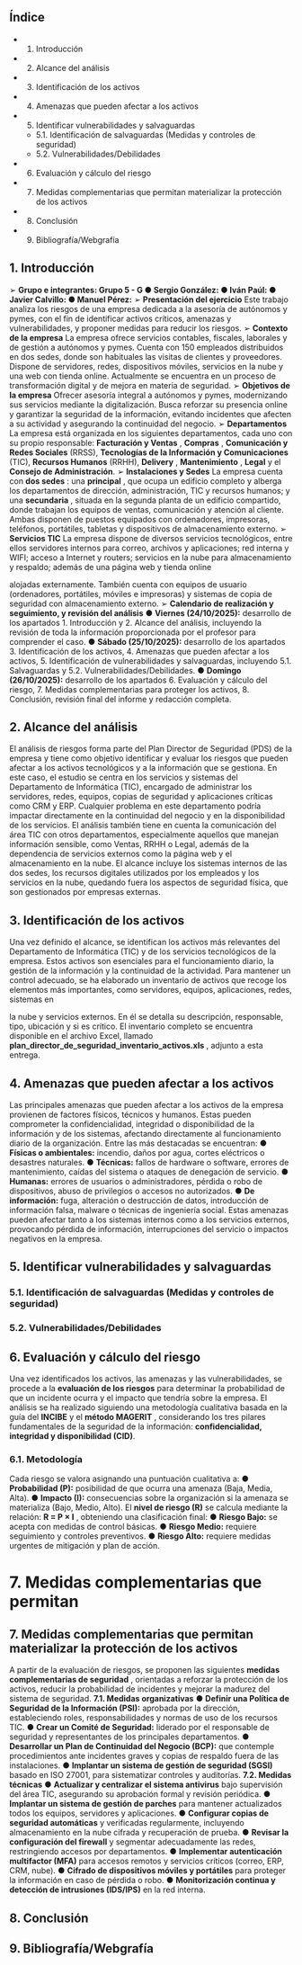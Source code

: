 
## Índice

- 1. Introducción
- 2. Alcance del análisis
- 3. Identificación de los activos
- 4. Amenazas que pueden afectar a los activos
- 5. Identificar vulnerabilidades y salvaguardas
   - 5.1. Identificación de salvaguardas (Medidas y controles de seguridad)
   - 5.2. Vulnerabilidades/Debilidades
- 6. Evaluación y cálculo del riesgo
- 7. Medidas complementarias que permitan materializar la protección de los activos
- 8. Conclusión
- 9. Bibliografía/Webgrafía


## 1. Introducción

➢ **Grupo e integrantes:
Grupo 5 - G
● Sergio González:
● Iván Paúl:
● Javier Calvillo:
● Manuel Pérez:**
➢ **Presentación del ejercicio**
Este trabajo analiza los riesgos de una empresa dedicada a la asesoría de autónomos y
pymes, con el fin de identificar activos críticos, amenazas y vulnerabilidades, y proponer
medidas para reducir los riesgos.
➢ **Contexto de la empresa**
La empresa ofrece servicios contables, fiscales, laborales y de gestión a autónomos y
pymes. Cuenta con 150 empleados distribuidos en dos sedes, donde son habituales las
visitas de clientes y proveedores. Dispone de servidores, redes, dispositivos móviles,
servicios en la nube y una web con tienda online. Actualmente se encuentra en un proceso
de transformación digital y de mejora en materia de seguridad.
➢ **Objetivos de la empresa**
Ofrecer asesoría integral a autónomos y pymes, modernizando sus servicios mediante la
digitalización. Busca reforzar su presencia online y garantizar la seguridad de la
información, evitando incidentes que afecten a su actividad y asegurando la continuidad del
negocio.
➢ **Departamentos**
La empresa está organizada en los siguientes departamentos, cada uno con su propio
responsable: **Facturación y Ventas** , **Compras** , **Comunicación y Redes Sociales** (RRSS),
**Tecnologías de la Información y Comunicaciones** (TIC), **Recursos Humanos** (RRHH),
**Delivery** , **Mantenimiento** , **Legal** y el **Consejo de Administración**.
➢ **Instalaciones y Sedes**
La empresa cuenta con **dos sedes** : una **principal** , que ocupa un edificio completo y alberga
los departamentos de dirección, administración, TIC y recursos humanos; y una
**secundaria** , situada en la segunda planta de un edificio compartido, donde trabajan los
equipos de ventas, comunicación y atención al cliente. Ambas disponen de puestos
equipados con ordenadores, impresoras, teléfonos, portátiles, tabletas y dispositivos de
almacenamiento externo.
➢ **Servicios TIC**
La empresa dispone de diversos servicios tecnológicos, entre ellos servidores internos para
correo, archivos y aplicaciones; red interna y WIFI; acceso a Internet y routers; servicios en
la nube para almacenamiento y respaldo; además de una página web y tienda online


alojadas externamente. También cuenta con equipos de usuario (ordenadores, portátiles,
móviles e impresoras) y sistemas de copia de seguridad con almacenamiento externo.
➢ **Calendario de realización y seguimiento, y revisión del análisis**
● **Viernes (24/10/2025):** desarrollo de los apartados 1. Introducción y 2. Alcance
del análisis, incluyendo la revisión de toda la información proporcionada por el
profesor para comprender el caso.
● **Sábado (25/10/2025):** desarrollo de los apartados 3. Identificación de los
activos, 4. Amenazas que pueden afectar a los activos, 5. Identificación de
vulnerabilidades y salvaguardas, incluyendo 5.1. Salvaguardas y 5.2.
Vulnerabilidades/Debilidades.
● **Domingo (26/10/2025):** desarrollo de los apartados 6. Evaluación y cálculo del
riesgo, 7. Medidas complementarias para proteger los activos, 8. Conclusión,
revisión final del informe y redacción completa.

## 2. Alcance del análisis

El análisis de riesgos forma parte del Plan Director de Seguridad (PDS) de la empresa y
tiene como objetivo identificar y evaluar los riesgos que pueden afectar a los activos
tecnológicos y a la información que se gestiona.
En este caso, el estudio se centra en los servicios y sistemas del Departamento de
Informática (TIC), encargado de administrar los servidores, redes, equipos, copias de
seguridad y aplicaciones críticas como CRM y ERP. Cualquier problema en este
departamento podría impactar directamente en la continuidad del negocio y en la
disponibilidad de los servicios.
El análisis también tiene en cuenta la comunicación del área TIC con otros departamentos,
especialmente aquellos que manejan información sensible, como Ventas, RRHH o Legal,
además de la dependencia de servicios externos como la página web y el almacenamiento
en la nube.
El alcance incluye los sistemas internos de las dos sedes, los recursos digitales utilizados
por los empleados y los servicios en la nube, quedando fuera los aspectos de seguridad
física, que son gestionados por empresas externas.

## 3. Identificación de los activos

Una vez definido el alcance, se identifican los activos más relevantes del Departamento de
Informática (TIC) y de los servicios tecnológicos de la empresa. Estos activos son
esenciales para el funcionamiento diario, la gestión de la información y la continuidad de la
actividad.
Para mantener un control adecuado, se ha elaborado un inventario de activos que recoge
los elementos más importantes, como servidores, equipos, aplicaciones, redes, sistemas en


la nube y servicios externos. En él se detalla su descripción, responsable, tipo, ubicación y
si es crítico.
El inventario completo se encuentra disponible en el archivo Excel, llamado
**plan_director_de_seguridad_inventario_activos.xls** , adjunto a esta entrega.

## 4. Amenazas que pueden afectar a los activos

Las principales amenazas que pueden afectar a los activos de la empresa provienen de
factores físicos, técnicos y humanos. Estas pueden comprometer la confidencialidad,
integridad o disponibilidad de la información y de los sistemas, afectando directamente al
funcionamiento diario de la organización.
Entre las más destacadas se encuentran:
● **Físicas o ambientales:** incendio, daños por agua, cortes eléctricos o desastres
naturales.
● **Técnicas:** fallos de hardware o software, errores de mantenimiento, caídas del
sistema o ataques de denegación de servicio.
● **Humanas:** errores de usuarios o administradores, pérdida o robo de dispositivos,
abuso de privilegios o accesos no autorizados.
● **De información:** fuga, alteración o destrucción de datos, introducción de
información falsa, malware o técnicas de ingeniería social.
Estas amenazas pueden afectar tanto a los sistemas internos como a los servicios externos,
provocando pérdida de información, interrupciones del servicio o impactos negativos en la
empresa.

## 5. Identificar vulnerabilidades y salvaguardas

### 5.1. Identificación de salvaguardas (Medidas y controles de seguridad)

### 5.2. Vulnerabilidades/Debilidades


## 6. Evaluación y cálculo del riesgo

Una vez identificados los activos, las amenazas y las vulnerabilidades, se procede a la
**evaluación de los riesgos** para determinar la probabilidad de que un incidente ocurra y el
impacto que tendría sobre la empresa.
El análisis se ha realizado siguiendo una metodología cualitativa basada en la guía del
**INCIBE** y el **método MAGERIT** , considerando los tres pilares fundamentales de la
seguridad de la información: **confidencialidad, integridad y disponibilidad (CID)**.

### 6.1. Metodología

Cada riesgo se valora asignando una puntuación cualitativa a:
● **Probabilidad (P):** posibilidad de que ocurra una amenaza (Baja, Media, Alta).
● **Impacto (I):** consecuencias sobre la organización si la amenaza se materializa
(Bajo, Medio, Alto).
El **nivel de riesgo (R)** se calcula mediante la relación:
**R = P × I** , obteniendo una clasificación final:
● **Riesgo Bajo:** se acepta con medidas de control básicas.
● **Riesgo Medio:** requiere seguimiento y controles preventivos.
● **Riesgo Alto:** requiere medidas urgentes de mitigación y plan de acción.


# 7. Medidas complementarias que permitan

## 7. Medidas complementarias que permitan materializar la protección de los activos

A partir de la evaluación de riesgos, se proponen las siguientes **medidas complementarias
de seguridad** , orientadas a reforzar la protección de los activos, reducir la probabilidad de
incidentes y mejorar la madurez del sistema de seguridad.
**7.1. Medidas organizativas**
● **Definir una Política de Seguridad de la Información (PSI):** aprobada por la
dirección, estableciendo roles, responsabilidades y normas de uso de los recursos
TIC.
● **Crear un Comité de Seguridad:** liderado por el responsable de seguridad y
representantes de los principales departamentos.
● **Desarrollar un Plan de Continuidad del Negocio (BCP):** que contemple
procedimientos ante incidentes graves y copias de respaldo fuera de las
instalaciones.
● **Implantar un sistema de gestión de seguridad (SGSI)** basado en ISO 27001, para
sistematizar controles y auditorías.
**7.2. Medidas técnicas**
● **Actualizar y centralizar el sistema antivirus** bajo supervisión del área TIC,
asegurando su aprobación formal y revisión periódica.
● **Implantar un sistema de gestión de parches** para mantener actualizados todos los
equipos, servidores y aplicaciones.
● **Configurar copias de seguridad automáticas** y verificadas regularmente,
incluyendo almacenamiento en la nube cifrada y recuperación de prueba.
● **Revisar la configuración del firewall** y segmentar adecuadamente las redes,
restringiendo accesos por departamentos.
● **Implementar autenticación multifactor (MFA)** para accesos remotos y servicios
críticos (correo, ERP, CRM, nube).
● **Cifrado de dispositivos móviles y portátiles** para proteger la información en caso
de pérdida o robo.
● **Monitorización continua y detección de intrusiones (IDS/IPS)** en la red interna.


## 8. Conclusión

## 9. Bibliografía/Webgrafía


